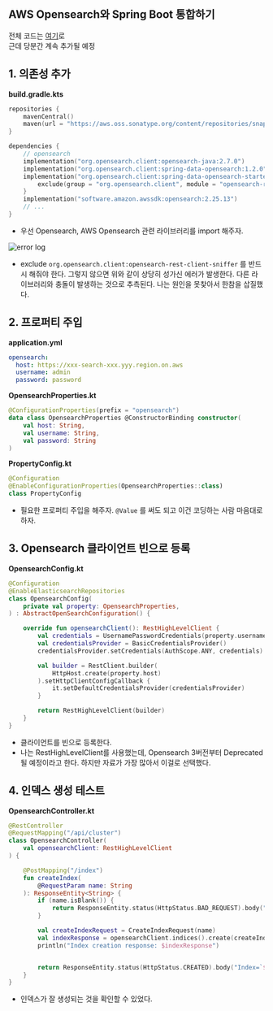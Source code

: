 ## AWS Opensearch와 Spring Boot 통합하기

전체 코드는 [여기](https://github.com/JinseongHwang/spring-boot-opensearch-poc)로    
근데 당분간 계속 추가될 예정  

## 1. 의존성 추가

**build.gradle.kts**
```Kotlin
repositories {
    mavenCentral()
    maven(url = "https://aws.oss.sonatype.org/content/repositories/snapshots/")
}

dependencies {
    // opensearch
    implementation("org.opensearch.client:opensearch-java:2.7.0")
    implementation("org.opensearch.client:spring-data-opensearch:1.2.0")
    implementation("org.opensearch.client:spring-data-opensearch-starter:1.2.0") {
        exclude(group = "org.opensearch.client", module = "opensearch-rest-client-sniffer")
    }
    implementation("software.amazon.awssdk:opensearch:2.25.13")
    // ...
}
```

- 우선 Opensearch, AWS Opensearch 관련 라이브러리를 import 해주자.

![error log](https://github.com/JinseongHwang/til/assets/52629158/fefc686c-2344-4e32-8b9f-28e36c5fa454)
- exclude `org.opensearch.client:opensearch-rest-client-sniffer` 를 반드시 해줘야 한다. 
그렇지 않으면 위와 같이 상당히 성가신 에러가 발생한다. 다른 라이브러리와 충돌이 발생하는 것으로 추측된다. 나는 원인을 못찾아서 한참을 삽질했다.

## 2. 프로퍼티 주입

**application.yml**
```yaml
opensearch:
  host: https://xxx-search-xxx.yyy.region.on.aws
  username: admin
  password: password
```

**OpensearchProperties.kt**
```Kotlin
@ConfigurationProperties(prefix = "opensearch")
data class OpensearchProperties @ConstructorBinding constructor(
    val host: String,
    val username: String,
    val password: String
)
```

**PropertyConfig.kt**
```Kotlin
@Configuration
@EnableConfigurationProperties(OpensearchProperties::class)
class PropertyConfig
```

- 필요한 프로퍼티 주입을 해주자. `@Value` 를 써도 되고 이건 코딩하는 사람 마음대로 하자. 

## 3. Opensearch 클라이언트 빈으로 등록

**OpensearchConfig.kt**
```Kotlin
@Configuration
@EnableElasticsearchRepositories
class OpensearchConfig(
    private val property: OpensearchProperties,
) : AbstractOpenSearchConfiguration() {

    override fun opensearchClient(): RestHighLevelClient {
        val credentials = UsernamePasswordCredentials(property.username, property.password)
        val credentialsProvider = BasicCredentialsProvider()
        credentialsProvider.setCredentials(AuthScope.ANY, credentials)

        val builder = RestClient.builder(
            HttpHost.create(property.host)
        ).setHttpClientConfigCallback {
            it.setDefaultCredentialsProvider(credentialsProvider)
        }

        return RestHighLevelClient(builder)
    }
}
```

- 클라이언트를 빈으로 등록한다.
- 나는 RestHighLevelClient를 사용했는데, Opensearch 3버전부터 Deprecated 될 예정이라고 한다. 하지만 자료가 가장 많아서 이걸로 선택했다.

## 4. 인덱스 생성 테스트

**OpensearchController.kt**
```Kotlin
@RestController
@RequestMapping("/api/cluster")
class OpensearchController(
    val opensearchClient: RestHighLevelClient
) {

    @PostMapping("/index")
    fun createIndex(
        @RequestParam name: String
    ): ResponseEntity<String> {
        if (name.isBlank()) {
            return ResponseEntity.status(HttpStatus.BAD_REQUEST).body("Index name must not be blank.")
        }

        val createIndexRequest = CreateIndexRequest(name)
        val indexResponse = opensearchClient.indices().create(createIndexRequest, RequestOptions.DEFAULT)
        println("Index creation response: $indexResponse")


        return ResponseEntity.status(HttpStatus.CREATED).body("Index=`${name}` created successfully.")
    }
}
```
- 인덱스가 잘 생성되는 것을 확인할 수 있었다.
